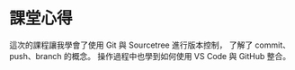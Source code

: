# 課堂心得
這次的課程讓我學會了使用 Git 與 Sourcetree 進行版本控制，
了解了 commit、push、branch 的概念。
操作過程中也學到如何使用 VS Code 與 GitHub 整合。